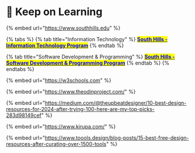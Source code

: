 # 📰 Keep on Learning

{% embed url="https://www.southhills.edu" %}

{% tabs %}
{% tab title="Information Technology" %}
[<mark style="color:blue;">**South Hills - Information Technology Program**</mark>](https://www.southhills.edu/programs/information-technology/)
{% endtab %}

{% tab title="Software Development & Programming" %}
[<mark style="color:blue;">**South Hills - Software Development & Programming Program**</mark>](https://www.southhills.edu/programs/software-development-programming/)
{% endtab %}
{% endtabs %}

{% embed url="https://w3schools.com" %}

{% embed url="https://www.theodinproject.com/" %}

{% embed url="https://medium.com/@theupbeatdesigner/10-best-design-resources-for-2024-after-trying-100-here-are-my-top-picks-283d98149cef" %}

{% embed url="https://www.kirupa.com/" %}

{% embed url="https://www.toools.design/blog-posts/15-best-free-design-resources-after-curating-over-1500-tools" %}
